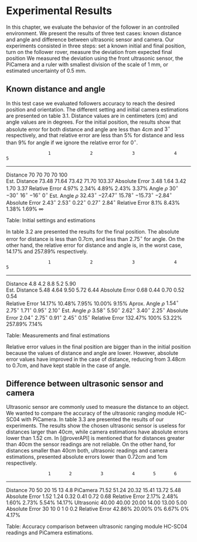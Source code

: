 Experimental Results 
==========================

In this chapter, we evaluate the behavior of the follower in an controlled environment. 
We present the results of three test cases: known distance and angle and difference between ultrasonic sensor and camera.
Our experiments consisted in three steps: set a known initial and final position, turn on the follower rover, measure the deviation from expected final position 
We measured the deviation using the front ultrasonic sensor, the PiCamera and a ruler with smallest division of the scale of 1 mm, or estimated uncertainty of 0.5 mm. 

Known distance and angle
----------------------------
In this test case we evaluated followers accuracy to reach the desired position and orientation.
The different setting and initial camera estimations are presented on table 3.1.
Distance values are in centimeters (cm) and angle values are in degrees.
For the initial position, the results show that absolute error  for both distance and angle are  less than 4cm and $3^\circ$ respectively, and that relative error are less than 5% for distance and less than 9% for angle if we ignore the relative error for $0^\circ$.

                    1               2               3               4               5
------------        ------          --------        --------        ------          ----------
Distance            70              70              70              70              100    
Est. Distance       73.48           71.64           73.42           71.70           103.37 
Absolute Error      3.48            1.64            3.42            1.70            3.37
Relative Error      4.97%           2.34%           4.89%           2.43%           3.37% 
Angle $\rho$        $30^\circ$      $-30^\circ$     $16^\circ$      $-16^\circ$     $0^\circ$
Est. Angle $\rho$   $32.43^\circ$   $-27.47^\circ$  $15.78^\circ$   $-15.73^\circ$  $-2.84^\circ$ 
Absolute Error      $2.43^\circ$    $2.53^\circ$    $0.22^\circ$    $0.27^\circ$    $2.84^\circ$
Relative Error      8.1%            8.43%           1.38%           1.69%           $\infty$ 


Table: Initial settings and estimations 

In table 3.2 are presented the results for the final position.
The absolute error for distance is less than 0.7cm, and  less than $2.75^\circ$ for angle. 
On the other hand, the relative error for distance and angle is, in the worst case, 14.17% and 257.89% respectively. 


                    1               2               3               4               5
------------        ------          --------        --------        ------          ----------
Distance            4.8             4.2             8.8             5.2             5.90    
Est. Distance       5.48            4.64            9.50            5.72            6.44 
Absolute Error      0.68            0.44            0.70            0.52            0.54   
Relative Error      14.17%          10.48%          7.95%           10.00%          9.15% 
Aprox. Angle $\rho$  $1.54^\circ$    $2.75^\circ$    $1.71^\circ$    $0.95^\circ$    $2.10^\circ$
Est. Angle $\rho$   $3.58^\circ$    $5.50^\circ$    $2.62^\circ$    $3.40^\circ$    $2.25^\circ$
Absolute Error      $2.04^\circ$    $2.75^\circ$    $0.91^\circ$    $2.45^\circ$    $0.15^\circ$ 
Relative Error      132.47%         100%            53.22%          257.89%         7.14% 

Table: Measurements and final estimations


Relative error values in the final position are bigger than in the initial position because the values of distance and angle are lower. However, absolute error values have improved in the case of distance, reducing from 3.48cm to 0.7cm, and have kept stable in the case of angle.


Difference between ultrasonic sensor and camera
-----------------------
Ultrasonic sensor are commonly used to measure the distance to an object. 
We wanted to compare the accuracy of the ultrasonic ranging module HC-SC04  with PiCamera.
In table 3.3 are presented the results of our experiments.
The results show the chosen ultrasonic sensor is useless for distances larger than 40cm, while camera estimations have absolute errors lower than 1.52 cm. 
In [@roverAPI] is mentioned that for distances greater than 40cm the sensor readings are not reliable.
On the other hand, for distances smaller than 40cm both, ultrasonic readings and camera estimations, presented absolute errors lower than 0.72cm and 1cm respectively.

                    1       2           3           4       5       6 
------------        ------  --------    --------    -----   ------  ------ 
Distance            70      50          20          15      13      4.8 
PiCamera            71.52   51.24       20.32       15.41   13.72   5.48
Absolute Error      1.52    1.24        0.32        0.41    0.72    0.68
Relative Error      2.17%   2.48%       1.60%       2.73%   5.54%   14.17%
Ultrasonic          40.00   40.00       20.00       14.00   13.00   5.00
Absolute Error      30      10          0           1       0       0.2
Relative Error      42.86%  20.00%      0%          6.67%   0%      4.17%

Table: Accuracy comparison between ultrasonic ranging module HC-SC04 readings and PiCamera estimations.





